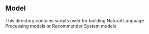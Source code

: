 ## Model

This directory contains scripts used for building Natural Language Processing models or Recommender System models

